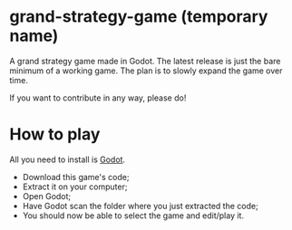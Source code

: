 # grand-strategy-game (temporary name)
A grand strategy game made in Godot.
The latest release is just the bare minimum of a working game.
The plan is to slowly expand the game over time.

If you want to contribute in any way, please do!

# How to play
All you need to install is [Godot](https://godotengine.org/download/).
- Download this game's code;
- Extract it on your computer;
- Open Godot;
- Have Godot scan the folder where you just extracted the code;
- You should now be able to select the game and edit/play it.
